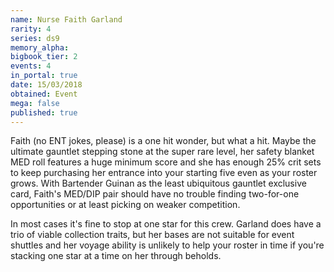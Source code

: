 ```yaml
---
name: Nurse Faith Garland
rarity: 4
series: ds9
memory_alpha:
bigbook_tier: 2
events: 4
in_portal: true
date: 15/03/2018
obtained: Event
mega: false
published: true
---
```


Faith (no ENT jokes, please) is a one hit wonder, but what a hit. Maybe the ultimate gauntlet stepping stone at the super rare level, her safety blanket MED roll features a huge minimum score and she has enough 25% crit sets to keep purchasing her entrance into your starting five even as your roster grows. With Bartender Guinan as the least ubiquitous gauntlet exclusive card, Faith's MED/DIP pair should have no trouble finding two-for-one opportunities or at least picking on weaker competition.

In most cases it's fine to stop at one star for this crew. Garland does have a trio of viable collection traits, but her bases are not suitable for event shuttles and her voyage ability is unlikely to help your roster in time if you're stacking one star at a time on her through beholds.
